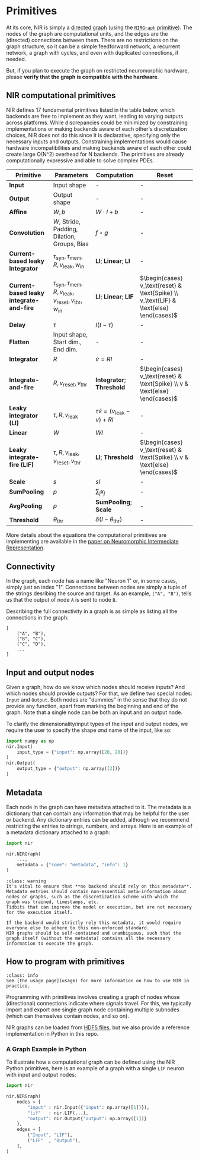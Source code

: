 # Primitives

At its core, NIR is simply a [directed graph](https://en.wikipedia.org/wiki/Directed_graph) (using the [`NIRGraph` primitive](https://github.com/neuromorphs/NIR/blob/main/nir/ir/graph.py)).
The nodes of the graph are computational units, and the edges are the (directed) connections between them.
There are no restrictions on the graph structure, so it can be a simple feedforward network, a recurrent network, a graph with cycles, and even with duplicated connections, if needed.

But, if you plan to execute the graph on restricted neuromorphic hardware, please **verify that the graph is compatible with the hardware**.

## NIR computational primitives

NIR defines 17 fundamental primitives listed in the table below, which backends are free to implement as they want, leading to varying outputs across platforms. While discrepancies could be minimized by constraining implementations or making backends aware of each other's discretization choices, NIR does not do this since it is declarative, specifying only the necessary inputs and outputs. Constraining implementations would cause hardware incompatibilities and making backends aware of each other could create large O(N^2) overhead for N backends. The primitives are already computationally expressive and able to solve complex PDEs.

| Primitive                          | Parameters                                                                 | Computation                                               | Reset                                                                                   |
|------------------------------------|---------------------------------------------------------------------------|----------------------------------------------------------|----------------------------------------------------------------------------------------|
| **Input**                          | Input shape                                                               | -                                                        | -                                                                                      |
| **Output**                         | Output shape                                                              | -                                                        | -                                                                                      |
| **Affine**                         | $W, b$                                                                    | $W \cdot I + b$                                          | -                                                                                      |
| **Convolution**                    | $W$, Stride, Padding, Dilation, Groups, Bias                              | $f \star g$                                              | -                                                                                      |
| **Current-based leaky Integrator** | $\tau_\text{syn}, \tau_\text{mem}, R, v_\text{leak}, w_\text{in}$ | **LI**; **Linear**; **LI**                                       | -                                                                                      |
| **Current-based leaky integrate-and-fire** | $\tau_\text{syn}, \tau_\text{mem}, R, v_\text{leak}, v_\text{reset}, v_\text{thr}, w_\text{in}$ | **LI**; **Linear**; **LIF**                              | $\begin{cases} v_\text{reset} & \text{Spike} \\ v_\text{LIF} & \text{else} \end{cases}$ |
| **Delay**                          | $\tau$                                                                    | $I(t - \tau)$                                            | -                                                                                      |
| **Flatten**                        | Input shape, Start dim., End dim.                                         | -                                                        | -                                                                                      |
| **Integrator**                     | $R$                                                                       | $\dot{v} = R I$                                          | -                                                                                      |
| **Integrate-and-fire**             | $R, v_\text{reset}, v_\text{thr}$                                                         | **Integrator**; **Threshold**                            | $\begin{cases} v_\text{reset} & \text{Spike} \\ v & \text{else} \end{cases}$         |
| **Leaky integrator (LI)**          | $\tau, R, v_\text{leak}$                                                  | $\tau \dot{v} = (v_\text{leak} - v) + R I$               | -                                                                                      |
| **Linear**                         | $W$                                                                       | $W I$                                                    | -                                                                                      |
| **Leaky integrate-fire (LIF)**     | $\tau, R, v_\text{leak}, v_\text{reset}, v_\text{thr}$                                    | **LI**; **Threshold**                                    | $\begin{cases} v_\text{reset} & \text{Spike} \\ v & \text{else} \end{cases}$         |
| **Scale**                          | $s$                                                                       | $s I$                                                    | -                                                                                      |
| **SumPooling**                     | $p$                                                                       | $\sum_{j} x_j$                                           | -                                                                                      |
| **AvgPooling**                     | $p$                                                                       | **SumPooling**; **Scale**                                | -                                                                                      |
| **Threshold**                          | $\theta_\text{thr}$                                                       | $\delta(I - \theta_\text{thr})$                               | -                                                                                      |

More details about the equations the computational primitives are implementing are available in the [paper on Neuromorphic Intermediate Representation](https://www.nature.com/articles/s41467-024-52259-9).

## Connectivity 

In the graph, each node has a name like "Neuron 1" or, in some cases, simply just an index "1".
Connections between nodes are simply a tuple of the strings desribing the source and target.
As an example, `("A", "B")`, tells us that the output of node `A` is sent to node `B`.

Describing the full connectivity in a graph is as simple as listing all the connections in the graph:
```
[
    ("A", "B"),
    ("B", "C"),
    ("C", "D"),
    ...
]
```

## Input and output nodes
Given a graph, how do we know which nodes should receive inputs? And which nodes should provide outputs?
For that, we define two special nodes: `Input` and `Output`.
Both nodes are "dummies" in the sense that they do not provide any function, apart from marking the beginning and end of the graph.
Note that a single node can be both an input and an output node.

To clarify the dimensionality/input types of the input and output nodes, we require the user to specify the shape *and* name of the input, like so:
```python
import numpy as np
nir.Input(
    input_type = {"input": np.array([28, 28])}
)
nir.Output(
    output_type = {"output": np.array([2])}
)
```

## Metadata

Each node in the graph can have metadata attached to it.
The metadata is a dictionary that can contain any information that may be helpful for the user or backend.
Any dictionary entries can be added, although we recommend restricting the entries to strings, numbers, and arrays.
Here is an example of a metadata dictionary attached to a graph:

```python
import nir

nir.NIRGraph(
    ...,
    metadata = {"some": "metadata", "info": 1}
)
```


```{admonition} Do not rely on the metadata
:class: warning
It's vital to ensure that **no backend should rely on this metadata**.
Metadata entries should contain non-essential meta-information about nodes or graphs, such as the discretization scheme with which the graph was trained, timestamps, etc.
Tidbits that can improve the model or execution, but are not necessary for the execution itself.

If the backend would strictly rely this metadata, it would require everyone else to adhere to this non-enforced standard.
NIR graphs should be self-contained and unambiguous, such that the graph itself (without the metadata) contains all the necessary information to execute the graph.
```

## How to program with primitives

```{admonition} See also
:class: info
See [the usage page](usage) for more information on how to use NIR in practice.
```

Programming with primitives involves creating a graph of nodes whose (directional) connections indicate where signals travel.
For this, we typically import and export one single graph node containing multiple subnodes (which can themselves contain nodes, and so on).

NIR graphs can be loaded from [HDF5 files](https://en.wikipedia.org/wiki/Hierarchical_Data_Format), but we also provide a reference implementation in Python in this repo.

### A Graph Example in Python
To illustrate how a computational graph can be defined using the NIR Python primitives, here is an example of a graph with a single `LIF` neuron with input and output nodes:

```python
import nir

nir.NIRGraph(
    nodes = {
        "input" : nir.Input({"input": np.array([1])}),
        "lif"   : nir.LIF(...),
        "output": nir.Output{"output": np.array([1])}
    },
    edges = [
        ("Input", "LIF"),
        ("LIF"  , "Output"),
    ],
)
```
